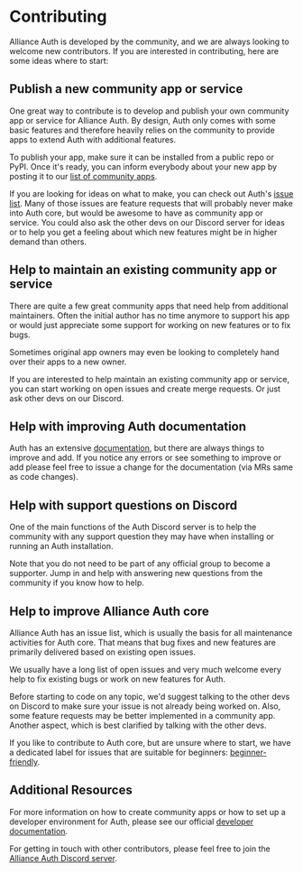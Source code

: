 # Contributing

Alliance Auth is developed by the community, and we are always looking to welcome new contributors. If you are interested in contributing, here are some ideas where to start:

## Publish a new community app or service

One great way to contribute is to develop and publish your own community app or service for Alliance Auth. By design, Auth only comes with some basic features and therefore heavily relies on the community to provide apps to extend Auth with additional features.

To publish your app, make sure it can be installed from a public repo or PyPI. Once it's ready, you can inform everybody about your new app by posting it to our [list of community apps](/features/community/index.md).

If you are looking for ideas on what to make, you can check out Auth's [issue list](https://gitlab.com/allianceauth/allianceauth/-/issues?scope=all&utf8=%E2%9C%93&state=opened&label_name[]=enhancement). Many of those issues are feature requests that will probably never make into Auth core, but would be awesome to have as community app or service. You could also ask the other devs on our Discord server for ideas or to help you get a feeling about which new features might be in higher demand than others.

## Help to maintain an existing community app or service

There are quite a few great community apps that need help from additional maintainers. Often the initial author has no time anymore to support his app or would just appreciate some support for working on new features or to fix bugs.

Sometimes original app owners may even be looking to completely hand over their apps to a new owner.

If you are interested to help maintain an existing community app or service, you can start working on open issues and create merge requests. Or just ask other devs on our Discord.

## Help with improving Auth documentation

Auth has an extensive [documentation](https://allianceauth.readthedocs.io/en/latest/), but there are always things to improve and add. If you notice any errors or see something to improve or add please feel free to issue a change for the documentation (via MRs same as code changes).

## Help with support questions on Discord

One of the main functions of the Auth Discord server is to help the community with any support question they may have when installing or running an Auth installation.

Note that you do not need to be part of any official group to become a supporter. Jump in and help with answering new questions from the community if you know how to help.

## Help to improve Alliance Auth core

Alliance Auth has an issue list, which is usually the basis for all maintenance activities for Auth core. That means that bug fixes and new features are primarily delivered based on existing open issues.

We usually have a long list of open issues and very much welcome every help to fix existing bugs or work on new features for Auth.

Before starting to code on any topic, we'd suggest talking to the other devs on Discord to make sure your issue is not already being worked on. Also, some feature requests may be better implemented in a community app. Another aspect, which is best clarified by talking with the other devs.

If you like to contribute to Auth core, but are unsure where to start, we have a dedicated label for issues that are suitable for beginners: [beginner-friendly](https://gitlab.com/allianceauth/allianceauth/-/issues?label_name%5B%5D=beginner+friendly).

## Additional Resources

For more information on how to create community apps or how to set up a developer environment for Auth, please see our official [developer documentation](/development/index.md).

For getting in touch with other contributors, please feel free to join the [Alliance Auth Discord server](https://discord.gg/fjnHAmk).
